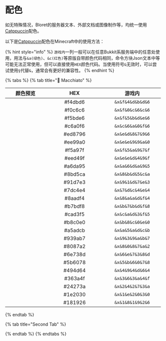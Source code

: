 # 配色

如无特殊情况，Bloret的服务器文本、外部文档或图像制作等，均统一使用[Catppuccin](https://github.com/catppuccin/catppuccin)配色。

以下是[Catppuccin](https://github.com/catppuccin/catppuccin)配色在Minecraft中的使用方法：

{% hint style="info" %}
`游戏内`一列一般可以在任意Bukkit系服务端中的任意处使用，用法与`&a(绿色)`、`&c(红色)`等原版自带颜色代码相同，命令方块Json文本中等可能无法正常使用，但可以直接使用`HEX`颜色代码。当使用符号`&`无效时，可以尝试使用`§`代替`&`，通常会有更好的兼容性。
{% endhint %}

{% tabs %}
{% tab title="🌺 Macchiato" %}
<table><thead><tr><th width="184" align="center">颜色预览</th><th width="241" align="center">HEX</th><th width="208" align="center">游戏内</th></tr></thead><tbody><tr><td align="center"><img src="https://github.com/catppuccin/catppuccin/raw/main/assets/palette/circles/macchiato_rosewater.png" alt="" data-size="line"></td><td align="center">#f4dbd6</td><td align="center"><code>&#x26;x&#x26;f&#x26;4&#x26;d&#x26;b&#x26;d&#x26;6</code></td></tr><tr><td align="center"><img src="https://github.com/catppuccin/catppuccin/raw/main/assets/palette/circles/macchiato_flamingo.png" alt="" data-size="line"></td><td align="center">#f0c6c6</td><td align="center"><code>&#x26;x&#x26;f&#x26;0&#x26;c&#x26;6&#x26;c&#x26;6</code></td></tr><tr><td align="center"><img src="https://github.com/catppuccin/catppuccin/raw/main/assets/palette/circles/macchiato_pink.png" alt="" data-size="line"></td><td align="center">#f5bde6</td><td align="center"><code>&#x26;x&#x26;f&#x26;5&#x26;b&#x26;d&#x26;e&#x26;6</code></td></tr><tr><td align="center"><img src="https://github.com/catppuccin/catppuccin/raw/main/assets/palette/circles/macchiato_mauve.png" alt="" data-size="line"></td><td align="center">#c6a0f6</td><td align="center"><code>&#x26;x&#x26;c&#x26;6&#x26;a&#x26;0&#x26;f&#x26;6</code></td></tr><tr><td align="center"><img src="https://github.com/catppuccin/catppuccin/raw/main/assets/palette/circles/macchiato_red.png" alt="" data-size="line"></td><td align="center">#ed8796</td><td align="center"><code>&#x26;x&#x26;e&#x26;d&#x26;8&#x26;7&#x26;9&#x26;6</code></td></tr><tr><td align="center"><img src="https://github.com/catppuccin/catppuccin/raw/main/assets/palette/circles/macchiato_maroon.png" alt="" data-size="line"></td><td align="center">#ee99a0</td><td align="center"><code>&#x26;x&#x26;e&#x26;e&#x26;9&#x26;9&#x26;a&#x26;0</code></td></tr><tr><td align="center"><img src="https://github.com/catppuccin/catppuccin/raw/main/assets/palette/circles/macchiato_peach.png" alt="" data-size="line"></td><td align="center">#f5a97f</td><td align="center"><code>&#x26;x&#x26;f&#x26;5&#x26;a&#x26;9&#x26;7&#x26;f</code></td></tr><tr><td align="center"><img src="https://github.com/catppuccin/catppuccin/raw/main/assets/palette/circles/macchiato_yellow.png" alt="" data-size="line"></td><td align="center">#eed49f</td><td align="center"><code>&#x26;x&#x26;e&#x26;e&#x26;d&#x26;4&#x26;9&#x26;f</code></td></tr><tr><td align="center"><img src="https://github.com/catppuccin/catppuccin/raw/main/assets/palette/circles/macchiato_green.png" alt="" data-size="line"></td><td align="center">#a6da95</td><td align="center"><code>&#x26;x&#x26;a&#x26;6&#x26;d&#x26;a&#x26;9&#x26;5</code></td></tr><tr><td align="center"><img src="https://github.com/catppuccin/catppuccin/raw/main/assets/palette/circles/macchiato_teal.png" alt="" data-size="line"></td><td align="center">#8bd5ca</td><td align="center"><code>&#x26;x&#x26;8&#x26;b&#x26;d&#x26;5&#x26;c&#x26;a</code></td></tr><tr><td align="center"><img src="https://github.com/catppuccin/catppuccin/raw/main/assets/palette/circles/macchiato_sky.png" alt="" data-size="line"></td><td align="center">#91d7e3</td><td align="center"><code>&#x26;x&#x26;9&#x26;1&#x26;d&#x26;7&#x26;e&#x26;3</code></td></tr><tr><td align="center"><img src="https://github.com/catppuccin/catppuccin/raw/main/assets/palette/circles/macchiato_sapphire.png" alt="" data-size="line"></td><td align="center">#7dc4e4</td><td align="center"><code>&#x26;x&#x26;7&#x26;d&#x26;c&#x26;4&#x26;e&#x26;4</code></td></tr><tr><td align="center"><img src="https://github.com/catppuccin/catppuccin/raw/main/assets/palette/circles/macchiato_blue.png" alt="" data-size="line"></td><td align="center">#8aadf4</td><td align="center"><code>&#x26;x&#x26;8&#x26;a&#x26;a&#x26;d&#x26;f&#x26;4</code></td></tr><tr><td align="center"><img src="https://github.com/catppuccin/catppuccin/raw/main/assets/palette/circles/macchiato_lavender.png" alt="" data-size="line"></td><td align="center">#b7bdf8</td><td align="center"><code>&#x26;x&#x26;b&#x26;7&#x26;b&#x26;d&#x26;f&#x26;8</code></td></tr><tr><td align="center"><img src="https://github.com/catppuccin/catppuccin/raw/main/assets/palette/circles/macchiato_text.png" alt="" data-size="line"></td><td align="center">#cad3f5</td><td align="center"><code>&#x26;x&#x26;c&#x26;a&#x26;d&#x26;3&#x26;f&#x26;5</code></td></tr><tr><td align="center"><img src="https://github.com/catppuccin/catppuccin/raw/main/assets/palette/circles/macchiato_subtext1.png" alt="" data-size="line"></td><td align="center">#b8c0e0</td><td align="center"><code>&#x26;x&#x26;b&#x26;8&#x26;c&#x26;0&#x26;e&#x26;0</code></td></tr><tr><td align="center"><img src="https://github.com/catppuccin/catppuccin/raw/main/assets/palette/circles/macchiato_subtext0.png" alt="" data-size="line"></td><td align="center">#a5adcb</td><td align="center"><code>&#x26;x&#x26;a&#x26;5&#x26;a&#x26;d&#x26;c&#x26;b</code></td></tr><tr><td align="center"><img src="https://github.com/catppuccin/catppuccin/raw/main/assets/palette/circles/macchiato_overlay2.png" alt="" data-size="line"></td><td align="center">#939ab7</td><td align="center"><code>&#x26;x&#x26;9&#x26;3&#x26;9&#x26;a&#x26;b&#x26;7</code></td></tr><tr><td align="center"><img src="https://github.com/catppuccin/catppuccin/raw/main/assets/palette/circles/macchiato_overlay1.png" alt="" data-size="line"></td><td align="center">#8087a2</td><td align="center"><code>&#x26;x&#x26;8&#x26;0&#x26;8&#x26;7&#x26;a&#x26;2</code></td></tr><tr><td align="center"><img src="https://github.com/catppuccin/catppuccin/raw/main/assets/palette/circles/macchiato_overlay0.png" alt="" data-size="line"></td><td align="center">#6e738d</td><td align="center"><code>&#x26;x&#x26;6&#x26;e&#x26;7&#x26;3&#x26;8&#x26;d</code></td></tr><tr><td align="center"><img src="https://github.com/catppuccin/catppuccin/raw/main/assets/palette/circles/macchiato_surface2.png" alt="" data-size="line"></td><td align="center">#5b6078</td><td align="center"><code>&#x26;x&#x26;5&#x26;b&#x26;6&#x26;0&#x26;7&#x26;8</code></td></tr><tr><td align="center"><img src="https://github.com/catppuccin/catppuccin/raw/main/assets/palette/circles/macchiato_surface1.png" alt="" data-size="line"></td><td align="center">#494d64</td><td align="center"><code>&#x26;x&#x26;4&#x26;9&#x26;4&#x26;d&#x26;6&#x26;4</code></td></tr><tr><td align="center"><img src="https://github.com/catppuccin/catppuccin/raw/main/assets/palette/circles/macchiato_surface0.png" alt="" data-size="line"></td><td align="center">#363a4f</td><td align="center"><code>&#x26;x&#x26;3&#x26;6&#x26;3&#x26;a&#x26;4&#x26;f</code></td></tr><tr><td align="center"><img src="https://github.com/catppuccin/catppuccin/raw/main/assets/palette/circles/macchiato_base.png" alt="" data-size="line"></td><td align="center">#24273a</td><td align="center"><code>&#x26;x&#x26;2&#x26;4&#x26;2&#x26;7&#x26;3&#x26;a</code></td></tr><tr><td align="center"><img src="https://github.com/catppuccin/catppuccin/raw/main/assets/palette/circles/macchiato_mantle.png" alt="" data-size="line"></td><td align="center">#1e2030</td><td align="center"><code>&#x26;x&#x26;1&#x26;e&#x26;2&#x26;0&#x26;3&#x26;0</code></td></tr><tr><td align="center"><img src="https://github.com/catppuccin/catppuccin/raw/main/assets/palette/circles/macchiato_crust.png" alt="" data-size="line"></td><td align="center">#181926</td><td align="center"><code>&#x26;x&#x26;1&#x26;8&#x26;1&#x26;9&#x26;2&#x26;6</code></td></tr></tbody></table>
{% endtab %}

{% tab title="Second Tab" %}

{% endtab %}
{% endtabs %}
